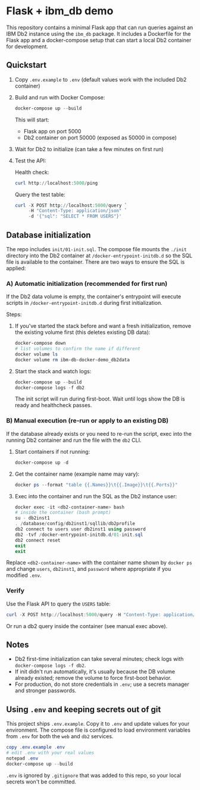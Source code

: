 # Flask + ibm_db demo

This repository contains a minimal Flask app that can run queries against an IBM Db2 instance using the `ibm_db` package. It includes a Dockerfile for the Flask app and a docker-compose setup that can start a local Db2 container for development.

## Quickstart

1. Copy `.env.example` to `.env` (default values work with the included Db2 container)
2. Build and run with Docker Compose:

   ```powershell
   docker-compose up --build
   ```

   This will start:

   - Flask app on port 5000
   - Db2 container on port 50000 (exposed as 50000 in compose)

3. Wait for Db2 to initialize (can take a few minutes on first run)

4. Test the API:

   Health check:

   ```powershell
   curl http://localhost:5000/ping
   ```

   Query the test table:

   ```powershell
   curl -X POST http://localhost:5000/query `
        -H "Content-Type: application/json" `
        -d '{"sql": "SELECT * FROM USERS"}'
   ```

## Database initialization

The repo includes `init/01-init.sql`. The compose file mounts the `./init` directory into the Db2 container at `/docker-entrypoint-initdb.d` so the SQL file is available to the container. There are two ways to ensure the SQL is applied:

### A) Automatic initialization (recommended for first run)

If the Db2 data volume is empty, the container's entrypoint will execute scripts in `/docker-entrypoint-initdb.d` during first initialization.

Steps:

1. If you've started the stack before and want a fresh initialization, remove the existing volume first (this deletes existing DB data):

   ```powershell
   docker-compose down
   # list volumes to confirm the name if different
   docker volume ls
   docker volume rm ibm-db-docker-demo_db2data
   ```

2. Start the stack and watch logs:

   ```powershell
   docker-compose up --build
   docker-compose logs -f db2
   ```

   The init script will run during first-boot. Wait until logs show the DB is ready and healthcheck passes.

### B) Manual execution (re-run or apply to an existing DB)

If the database already exists or you need to re-run the script, exec into the running Db2 container and run the file with the `db2` CLI.

1. Start containers if not running:

   ```powershell
   docker-compose up -d
   ```

2. Get the container name (example name may vary):

   ```powershell
   docker ps --format "table {{.Names}}\t{{.Image}}\t{{.Ports}}"
   ```

3. Exec into the container and run the SQL as the Db2 instance user:

   ```powershell
   docker exec -it <db2-container-name> bash
   # inside the container (bash prompt)
   su - db2inst1
   . /database/config/db2inst1/sqllib/db2profile
   db2 connect to users user db2inst1 using password
   db2 -tvf /docker-entrypoint-initdb.d/01-init.sql
   db2 connect reset
   exit
   exit
   ```

Replace `<db2-container-name>` with the container name shown by `docker ps` and change `users`, `db2inst1`, and `password` where appropriate if you modified `.env`.

### Verify

Use the Flask API to query the `USERS` table:

```powershell
curl -X POST http://localhost:5000/query -H "Content-Type: application/json" -d '{"sql":"SELECT * FROM USERS"}'
```

Or run a db2 query inside the container (see manual exec above).

## Notes

- Db2 first-time initialization can take several minutes; check logs with `docker-compose logs -f db2`.
- If init didn't run automatically, it's usually because the DB volume already existed; remove the volume to force first-boot behavior.
- For production, do not store credentials in `.env`; use a secrets manager and stronger passwords.

## Using `.env` and keeping secrets out of git

This project ships `.env.example`. Copy it to `.env` and update values for your environment. The compose file is configured to load environment variables from `.env` for both the `web` and `db2` services.

```powershell
copy .env.example .env
# edit .env with your real values
notepad .env
docker-compose up --build
```

`.env` is ignored by `.gitignore` that was added to this repo, so your local secrets won't be committed.
